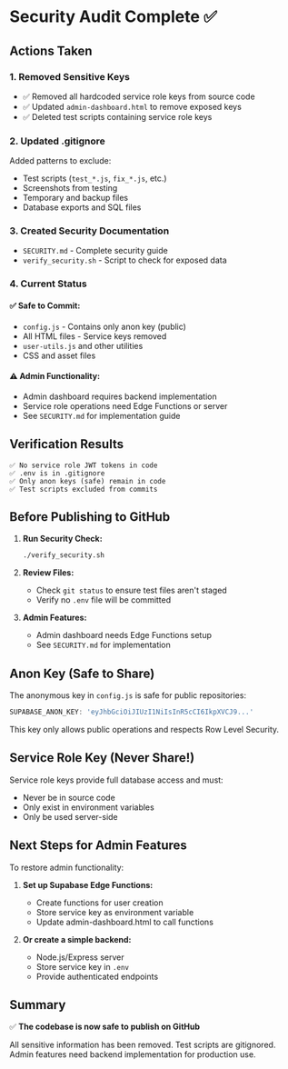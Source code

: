 # Security Audit Complete ✅

## Actions Taken

### 1. Removed Sensitive Keys
- ✅ Removed all hardcoded service role keys from source code
- ✅ Updated `admin-dashboard.html` to remove exposed keys
- ✅ Deleted test scripts containing service role keys

### 2. Updated .gitignore
Added patterns to exclude:
- Test scripts (`test_*.js`, `fix_*.js`, etc.)
- Screenshots from testing
- Temporary and backup files
- Database exports and SQL files

### 3. Created Security Documentation
- `SECURITY.md` - Complete security guide
- `verify_security.sh` - Script to check for exposed data

### 4. Current Status

#### ✅ Safe to Commit:
- `config.js` - Contains only anon key (public)
- All HTML files - Service keys removed
- `user-utils.js` and other utilities
- CSS and asset files

#### ⚠️ Admin Functionality:
- Admin dashboard requires backend implementation
- Service role operations need Edge Functions or server
- See `SECURITY.md` for implementation guide

## Verification Results

```
✅ No service role JWT tokens in code
✅ .env is in .gitignore
✅ Only anon keys (safe) remain in code
✅ Test scripts excluded from commits
```

## Before Publishing to GitHub

1. **Run Security Check:**
   ```bash
   ./verify_security.sh
   ```

2. **Review Files:**
   - Check `git status` to ensure test files aren't staged
   - Verify no `.env` file will be committed

3. **Admin Features:**
   - Admin dashboard needs Edge Functions setup
   - See `SECURITY.md` for implementation

## Anon Key (Safe to Share)

The anonymous key in `config.js` is safe for public repositories:
```javascript
SUPABASE_ANON_KEY: 'eyJhbGciOiJIUzI1NiIsInR5cCI6IkpXVCJ9...'
```

This key only allows public operations and respects Row Level Security.

## Service Role Key (Never Share!)

Service role keys provide full database access and must:
- Never be in source code
- Only exist in environment variables
- Only be used server-side

## Next Steps for Admin Features

To restore admin functionality:

1. **Set up Supabase Edge Functions:**
   - Create functions for user creation
   - Store service key as environment variable
   - Update admin-dashboard.html to call functions

2. **Or create a simple backend:**
   - Node.js/Express server
   - Store service key in `.env`
   - Provide authenticated endpoints

## Summary

✅ **The codebase is now safe to publish on GitHub**

All sensitive information has been removed. Test scripts are gitignored. Admin features need backend implementation for production use.